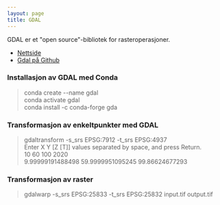 ```yaml
---
layout: page
title: GDAL
---
```


GDAL er et "open source"-bibliotek for rasteroperasjoner.  

* [Nettside](https://gdal.org/)
* [Gdal på Github](https://github.com/OSGeo/gdal)

### Installasjon av GDAL med Conda

> conda create --name gdal \
> conda activate gdal \
> conda install -c conda-forge gda

### Transformasjon av enkeltpunkter med GDAL

> gdaltransform -s_srs EPSG:7912 -t_srs EPSG:4937 \
Enter X Y [Z [T]] values separated by space, and press Return. \
10 60 100 2020 \
9.99999191488498 59.9999951095245 99.86624677293

### Transformasjon av raster

> gdalwarp -s_srs EPSG:25833 -t_srs EPSG:25832 input.tif output.tif
